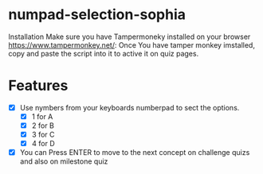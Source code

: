 # numpad-selection-sophia

Installation
Make sure you have Tampermoneky installed on your browser https://www.tampermonkey.net/:
Once You have tamper monkey imstalled, copy and paste the script into it to active it on quiz pages. 

# Features
- [x] Use nymbers from your keyboards numberpad to sect the options.
  - [x] 1 for A
  - [x] 2 for B
  - [x] 3 for C
  - [x] 4 for D
- [x] You can Press ENTER to move to the next concept on challenge quizs and also on milestone quiz

